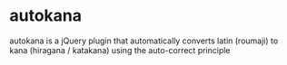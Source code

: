 autokana
========

autokana is a jQuery plugin that automatically converts latin (roumaji) to kana (hiragana / katakana) using the auto-correct principle